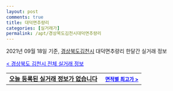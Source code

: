 ```yaml
---
layout: post
comments: true
title: 대덕면추량리
categories: [실거래가]
permalink: /apt/경상북도김천시대덕면추량리
---
```


2021년 09월 18일 기준, <a href="/apt/경상북도김천시">경상북도김천시</a> 대덕면추량리 한달간 실거래 정보

<a style="color: blue;" href="/apt/경상북도김천시">< 경상북도 김천시 전체 실거래 정보</a>
<!---- start ---->
<table>
  <tr>
    <td colspan="4" style="font-weight: bold;"><a href="/apt/경상북도김천시대덕면추량리{name_without_space}">오늘 등록된 실거래 정보가 없습니다</a> &nbsp;&nbsp;&nbsp; <a style="color: blue; font-size: smaller;" href="/apt/경상북도김천시대덕면추량리{name_without_space}">면적별 최고가 ></a></td>
  </tr>
    
</table>
<!---- end ---->
    